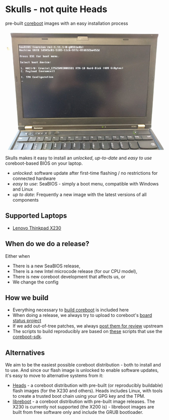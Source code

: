 # Skulls - not quite Heads
pre-built [coreboot](https://www.coreboot.org/) images with an easy
installation process

![seabios_bootmenu](x230/front.jpg)

Skulls makes it easy to install an _unlocked_, _up-to-date_ and _easy to use_
coreboot-based BIOS on your laptop.

* _unlocked_: software update after first-time flashing / no restrictions for connected hardware
* _easy to use_: SeaBIOS - simply a boot menu, compatible with Windows and Linux
* _up to date_: Frequently a new image with the latest versions of all components

## Supported Laptops

* [Lenovo Thinkpad X230](x230/README.md)

## When do we do a release?
Either when
* There is a new SeaBIOS release,
* There is a new Intel microcode release (for our CPU model),
* There is new coreboot development that affects us, or
* We change the config

## How we build
* Everything necessary to [build coreboot](https://www.coreboot.org/Build_HOWTO) is included here
* When doing a release, we always try to upload to coreboot's [board status project](https://www.coreboot.org/Supported_Motherboards)
* If we add out-of-tree patches, we always [post them for review](http://review.coreboot.org/) upstream
* The scripts to build reproducibly are based on
[these](https://github.com/Thrilleratplay/coreboot-builder-scripts)
scripts that use the
[coreboot-sdk](https://hub.docker.com/r/coreboot/coreboot-sdk/).

## Alternatives
We aim to be the easiest possible coreboot distribution - both
to install and to use. And since our flash image is unlocked to enable
software updates, it's easy to move to alternative systems from it:

* [Heads](http://osresearch.net/) - a coreboot distribution
with pre-built (or reproducibly buildable) flash images (for the X230 and others). Heads
includes Linux, with tools to create a trusted boot chain using your GPG key
and the TPM.
* [libreboot](https://libreboot.org/) - a coreboot distribution with pre-built
image releases. The X230 is currently not supported (the X200 is) - libreboot
images are built from free software only and include the GRUB bootloader.
